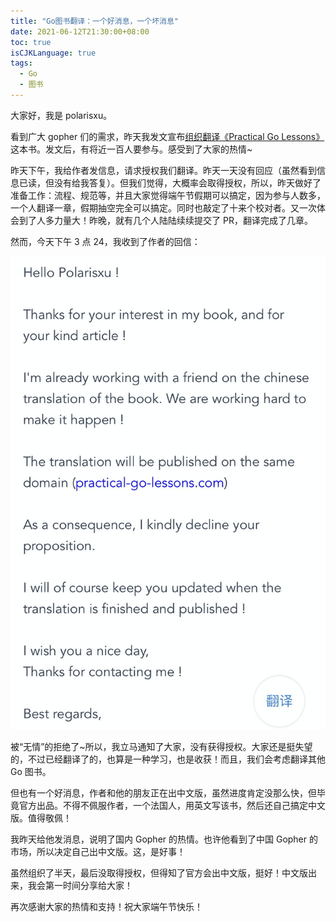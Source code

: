 ```yaml
---
title: "Go图书翻译：一个好消息，一个坏消息"
date: 2021-06-12T21:30:00+08:00
toc: true
isCJKLanguage: true
tags: 
  - Go
  - 图书
---
```


大家好，我是 polarisxu。

看到广大 gopher 们的需求，昨天我发文宣布[组织翻译《Practical Go Lessons》](https://mp.weixin.qq.com/s/ry-qn0-7GuS0qb6ylU_4qA)这本书。发文后，有将近一百人要参与。感受到了大家的热情~

昨天下午，我给作者发信息，请求授权我们翻译。昨天一天没有回应（虽然看到信息已读，但没有给我答复）。但我们觉得，大概率会取得授权，所以，昨天做好了准备工作：流程、规范等，并且大家觉得端午节假期可以搞定，因为参与人数多，一个人翻译一章，假期抽空完全可以搞定。同时也敲定了十来个校对者。又一次体会到了人多力量大！昨晚，就有几个人陆陆续续提交了 PR，翻译完成了几章。

然而，今天下午 3 点 24，我收到了作者的回信：

![](imgs/go-lessions-decline.png)

被“无情”的拒绝了~所以，我立马通知了大家，没有获得授权。大家还是挺失望的，不过已经翻译了的，也算是一种学习，也是收获！而且，我们会考虑翻译其他 Go 图书。

但也有一个好消息，作者和他的朋友正在出中文版，虽然进度肯定没那么快，但毕竟官方出品。不得不佩服作者，一个法国人，用英文写该书，然后还自己搞定中文版。值得敬佩！

我昨天给他发消息，说明了国内 Gopher 的热情。也许他看到了中国 Gopher 的市场，所以决定自己出中文版。这，是好事！

虽然组织了半天，最后没取得授权，但得知了官方会出中文版，挺好！中文版出来，我会第一时间分享给大家！

再次感谢大家的热情和支持！祝大家端午节快乐！

